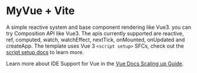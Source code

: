 # MyVue + Vite

A simple reactive system and base component rendering like Vue3. you can try Composition API like Vue3.
The apis currently supported are reactive, ref, computed, watch, watchEffect, nextTick, onMounted, onUpdated and createApp.
The template uses Vue 3 `<script setup>` SFCs, check out the [script setup docs](https://v3.vuejs.org/api/sfc-script-setup.html#sfc-script-setup) to learn more.

Learn more about IDE Support for Vue in the [Vue Docs Scaling up Guide](https://vuejs.org/guide/scaling-up/tooling.html#ide-support).
